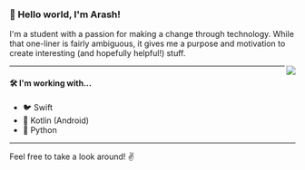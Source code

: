 ### 👋 Hello world, I'm **Arash**!

I'm a student with a passion for making a change through technology. While that one-liner is fairly ambiguous, it gives me a purpose and motivation to create interesting (and hopefully helpful!) stuff.

<img align='right' src='https://github-readme-stats.vercel.app/api?username=arashnrim&show_icons=true&title_color=222222&icon_color=222222&hide=stars&count_private=true&hide_border=true'>

---

#### 🛠 I'm working with...

- 🐦 Swift
- 🤖 Kotlin (Android)
- 🐍 Python

---

Feel free to take a look around! ✌️

